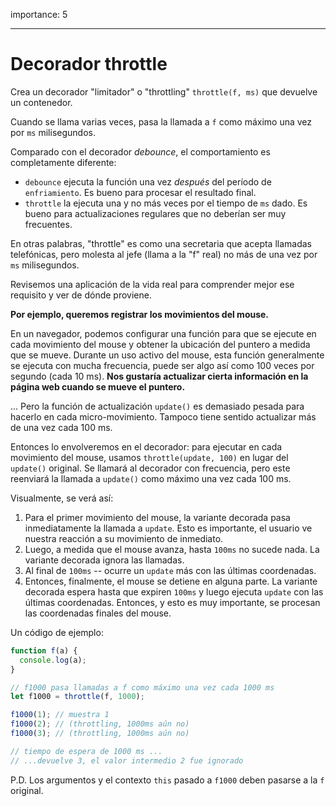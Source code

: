 importance: 5

---

# Decorador throttle

Crea un decorador "limitador" o "throttling" `throttle(f, ms)` que devuelve un contenedor.

Cuando se llama varias veces, pasa la llamada a `f` como máximo una vez por `ms` milisegundos.

Comparado con el decorador *debounce*, el comportamiento es completamente diferente:
- `debounce` ejecuta la función una vez *después* del período de `enfriamiento`. Es bueno para procesar el resultado final.
- `throttle` la ejecuta una y no más veces por el tiempo de `ms` dado. Es bueno para actualizaciones regulares que no deberían ser muy frecuentes.

En otras palabras, "throttle" es como una secretaria que acepta llamadas telefónicas, pero molesta al jefe (llama a la "f" real) no más de una vez por `ms` milisegundos.

Revisemos una aplicación de la vida real para comprender mejor ese requisito y ver de dónde proviene.

**Por ejemplo, queremos registrar los movimientos del mouse.**

En un navegador, podemos configurar una función para que se ejecute en cada movimiento del mouse y obtener la ubicación del puntero a medida que se mueve. Durante un uso activo del mouse, esta función generalmente se ejecuta con mucha frecuencia, puede ser algo así como 100 veces por segundo (cada 10 ms). 
**Nos gustaría actualizar cierta información en la página web cuando se mueve el puntero.**

... Pero la función de actualización `update()` es demasiado pesada para hacerlo en cada micro-movimiento. Tampoco tiene sentido actualizar más de una vez cada 100 ms.

Entonces lo envolveremos en el decorador: para ejecutar en cada movimiento del mouse, usamos `throttle(update, 100)` en lugar del `update()` original. Se llamará al decorador con frecuencia, pero este reenviará la llamada a `update()` como máximo una vez cada 100 ms.

Visualmente, se verá así:

1. Para el primer movimiento del mouse, la variante decorada pasa inmediatamente la llamada a `update`. Esto es importante, el usuario ve nuestra reacción a su movimiento de inmediato.
2. Luego, a medida que el mouse avanza, hasta `100ms` no sucede nada. La variante decorada ignora las llamadas.
3. Al final de `100ms` -- ocurre un `update` más con las últimas coordenadas.
4. Entonces, finalmente, el mouse se detiene en alguna parte. La variante decorada espera hasta que expiren `100ms` y luego ejecuta `update` con las últimas coordenadas. Entonces, y esto es muy importante, se procesan las coordenadas finales del mouse.

Un código de ejemplo:

```js
function f(a) {
  console.log(a);
}

// f1000 pasa llamadas a f como máximo una vez cada 1000 ms
let f1000 = throttle(f, 1000);

f1000(1); // muestra 1
f1000(2); // (throttling, 1000ms aún no)
f1000(3); // (throttling, 1000ms aún no)

// tiempo de espera de 1000 ms ...
// ...devuelve 3, el valor intermedio 2 fue ignorado
```

P.D. Los argumentos y el contexto `this` pasado a `f1000` deben pasarse a la `f` original.
